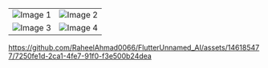 <!DOCTYPE html>
<html>
<head>
    <title>Image Table</title>
</head>
<body>
    <table>
        <tr>
            <td><img src="https://github.com/RaheelAhmad0066/FlutterUnnamed_AI/assets/146185477/1380e9c8-6a04-41b4-a0cd-5022d41cbe9f" alt="Image 1"></td>
            <td><img src="https://github.com/RaheelAhmad0066/FlutterUnnamed_AI/assets/146185477/11b6dada-079e-40a8-a423-5e027e673d0c" alt="Image 2"></td>
        </tr>
        <tr>
            <td><img src="https://github.com/RaheelAhmad0066/FlutterUnnamed_AI/assets/146185477/01049975-4c16-4bfa-9113-82b6a1c9d3f7" alt="Image 3"></td>
            <td><img src="https://github.com/RaheelAhmad0066/FlutterUnnamed_AI/assets/146185477/70e44f58-bd4e-406d-9806-755b89a82eaf" alt="Image 4"></td>
        </tr>
    </table>
</body>
</html>


https://github.com/RaheelAhmad0066/FlutterUnnamed_AI/assets/146185477/7250fe1d-2ca1-4fe7-91f0-f3e500b24dea


